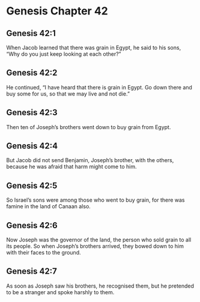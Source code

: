 # Genesis Chapter 42

## Genesis 42:1
When Jacob learned that there was grain in Egypt, he said to his sons, “Why do you just keep looking at each other?”

## Genesis 42:2
He continued, “I have heard that there is grain in Egypt. Go down there and buy some for us, so that we may live and not die.”

## Genesis 42:3
Then ten of Joseph’s brothers went down to buy grain from Egypt.

## Genesis 42:4
But Jacob did not send Benjamin, Joseph’s brother, with the others, because he was afraid that harm might come to him.

## Genesis 42:5
So Israel’s sons were among those who went to buy grain, for there was famine in the land of Canaan also.

## Genesis 42:6
Now Joseph was the governor of the land, the person who sold grain to all its people. So when Joseph’s brothers arrived, they bowed down to him with their faces to the ground.

## Genesis 42:7
As soon as Joseph saw his brothers, he recognised them, but he pretended to be a stranger and spoke harshly to them.

